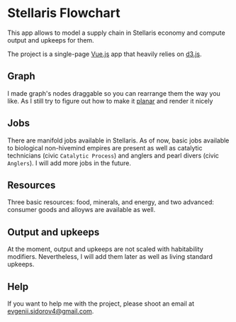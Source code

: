 # Stellaris Flowchart

This app allows to model a supply chain in Stellaris economy and compute output and upkeeps for them.

The project is a single-page [Vue.js](https://vuejs.org/) app that heavily relies on [d3.js](https://d3js.org/).

## Graph

I made graph's nodes draggable so you can rearrange them the way you like. As I still try to figure out how to make it [planar](https://en.wikipedia.org/wiki/Planar_graph) and render it nicely 

## Jobs

There are manifold jobs available in Stellaris. As of now, basic jobs available to biological non-hivemind empires are present as well as catalytic technicians (civic `Catalytic Process`) and anglers and pearl divers (civic `Anglers`). I will add more jobs in the future.

## Resources

Three basic resources: food, minerals, and energy, and two advanced: consumer goods and alloyws are available as well. 

## Output and upkeeps

At the moment, output and upkeeps are not scaled with habitability modifiers. Nevertheless, I will add them later as well as living standard upkeeps.

## Help

If you want to help me with the project, please shoot an email at <evgenii.sidorov4@gmail.com>.